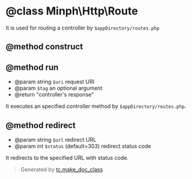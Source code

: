 # @class Minph\Http\Route

 It is used for routing a controller by `$appDirectory/routes.php`

## @method construct

## @method run
* @param string `$uri` request URI
* @param `$tag` an optional argument
* @return "controller's response"

 It executes an specified controller method by `$appDirectory/routes.php`.

## @method redirect
* @param string `$url` redirect URL
* @param int `$status` (default=303) redirect status code

 It redirects to the specified URL with status code.




>Generated by [tc.make_doc_class](https://github.com/ISSKJ/toolc-dist/)
